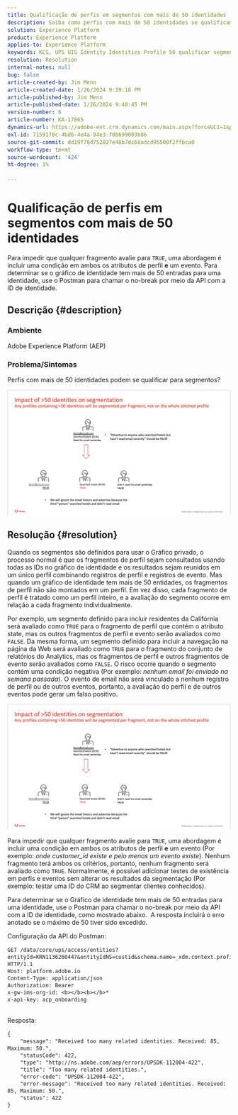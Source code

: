 ```yaml
---
title: Qualificação de perfis em segmentos com mais de 50 identidades
description: Saiba como perfis com mais de 50 identidades se qualificam para segmentos do Adobe Experience Platform.
solution: Experience Platform
product: Experience Platform
applies-to: Experience Platform
keywords: KCS, UPS UIS Identity Identities Profile 50 qualificar segmento, qualificação, Adobe Experience Platform, AEP, Como
resolution: Resolution
internal-notes: null
bug: false
article-created-by: Jim Menn
article-created-date: 1/26/2024 9:19:18 PM
article-published-by: Jim Menn
article-published-date: 1/26/2024 9:40:45 PM
version-number: 6
article-number: KA-17865
dynamics-url: https://adobe-ent.crm.dynamics.com/main.aspx?forceUCI=1&pagetype=entityrecord&etn=knowledgearticle&id=697b5c8d-90bc-ee11-a569-6045bd006268
exl-id: 7159178c-4bd6-4e4a-94e3-f0b699003b86
source-git-commit: dd19f78d752827e48b7dc68adcd95500f2ffbca0
workflow-type: tm+mt
source-wordcount: '424'
ht-degree: 1%

---
```


# Qualificação de perfis em segmentos com mais de 50 identidades


Para impedir que qualquer fragmento avalie para `TRUE`, uma abordagem é incluir uma condição em ambos os atributos de perfil <b>e</b> um evento. Para determinar se o gráfico de identidade tem mais de 50 entradas para uma identidade, use o Postman para chamar o no-break por meio da API com a ID de identidade.

## Descrição {#description}


### <b>Ambiente</b>

Adobe Experience Platform (AEP)



### <b>Problema/Sintomas</b>

Perfis com mais de 50 identidades podem se qualificar para segmentos?



![](assets/___6a7b5c8d-90bc-ee11-a569-6045bd006268___.png)






## Resolução {#resolution}


Quando os segmentos são definidos para usar o Gráfico privado, o processo normal é que os fragmentos de perfil sejam consultados usando todas as IDs no gráfico de identidade e os resultados sejam reunidos em um único perfil combinando registros de perfil e registros de evento. Mas quando um gráfico de identidade tem mais de 50 entidades, os fragmentos de perfil não são montados em um perfil. Em vez disso, cada fragmento de perfil é tratado como um perfil inteiro, e a avaliação do segmento ocorre em relação a cada fragmento individualmente.

Por exemplo, um segmento definido para incluir residentes da Califórnia será avaliado como `TRUE` para o fragmento de perfil que contém o atributo state, mas os outros fragmentos de perfil e evento serão avaliados como `FALSE`. Da mesma forma, um segmento definido para incluir a navegação na página da Web será avaliado como `TRUE` para o fragmento do conjunto de relatórios do Analytics, mas os fragmentos de perfil e outros fragmentos de evento serão avaliados como `FALSE`. O risco ocorre quando o segmento contém uma condição negativa (Por exemplo: *nenhum email foi enviado na semana passada*). O evento de email não será vinculado a nenhum registro de perfil ou de outros eventos, portanto, a avaliação do perfil e de outros eventos pode gerar um falso positivo.

![](assets/6d02b7b2-cf7f-ec11-8d21-0022480aa950.png)

Para impedir que qualquer fragmento avalie para `TRUE`, uma abordagem é incluir uma condição em ambos os atributos de perfil <b>e</b> um evento (Por exemplo: *onde customer_id existe e pelo menos um evento existe*)*.* Nenhum fragmento terá ambos os critérios, portanto, nenhum fragmento será avaliado como `TRUE`. Normalmente, é possível adicionar testes de existência em perfis e eventos sem alterar os resultados da segmentação (Por exemplo: testar uma ID do CRM ao segmentar clientes conhecidos).

Para determinar se o Gráfico de identidade tem mais de 50 entradas para uma identidade, use o Postman para chamar o no-break por meio da API com a ID de identidade, como mostrado abaixo.  A resposta incluirá o erro anotado se o máximo de 50 tiver sido excedido.

Configuração da API do Postman:


```
GET /data/core/ups/access/entities?entityId=KRN1136260447&entityIdNS=custid&schema.name=_xdm.context.profile HTTP/1.1
Host: platform.adobe.io
Content-Type: application/json
Authorization: Bearer 
x-gw-ims-org-id: <b></b><b></b>*
x-api-key: acp_onboarding
```

<br>Resposta:<br>

```
{
    "message": "Received too many related identities. Received: 85, Maximum: 50.",
    "statusCode": 422,
    "type": "http://ns.adobe.com/aep/errors/UPSDK-112004-422",
    "title": "Too many related identities.",
    "error-code": "UPSDK-112004-422",
    "error-message": "Received too many related identities. Received: 85, Maximum: 50.",
    "status": 422
}
```
